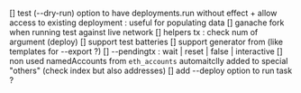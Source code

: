 [] test (--dry-run) option to have deployments.run without effect + allow access to existing deployment : useful for populating data
[] ganache fork when running test against live network
[] helpers tx : check num of argument (deploy)
[] support test batteries
[] support generator from (like templates for --export ?)
[] --pendingtx : wait | reset | false | interactive
[] non used namedAccounts from `eth_accounts` automaitclly added to special "others" (check index but also addresses)
[] add --deploy option to run task ?
